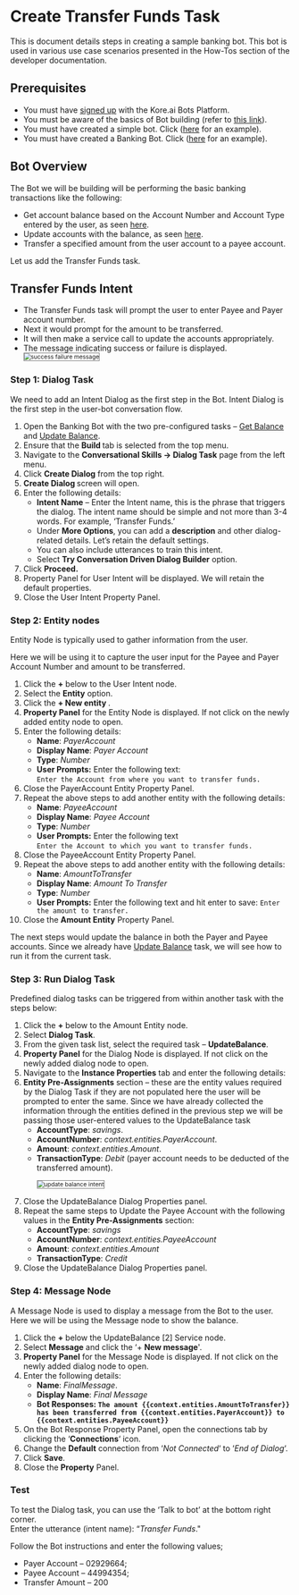 # Create Transfer Funds Task

This is document details steps in creating a sample banking bot. This bot is used in various use case scenarios presented in the How-Tos section of the developer documentation.

## Prerequisites

<ul>
<li>You must have <a href="https://developer.kore.ai/docs/bots/getting-started/how-to-open-bot-builder/" target="_blank">signed up</a> with the Kore.ai Bots Platform.

<li>You must be aware of the basics of Bot building (refer to <a href="https://developer.kore.ai/docs/bots/chatbot-overview/getting-started-bots/" target="_blank">this link</a>).

<li>You must have created a simple bot. Click (<a href="https://developer.kore.ai/docs/bots/chatbot-overview/creating-a-simple-bot/" target="_blank">here</a> for an example).

<li>You must have created a Banking Bot. Click (<a href="https://docsinternal-kore.github.io/docs/xo/how-tos/build-a-banking-assistant/design-conversation-skills/create-a-sample-banking-assistant/" target="_blank">here</a> for an example).
</li>
</ul>

## Bot Overview

The Bot we will be building will be performing the basic banking transactions like the following:

<ul>
<li>Get account balance based on the Account Number and Account Type entered by the user, as seen <a href="https://docsinternal-kore.github.io/docs/xo/how-tos/build-a-banking-assistant/design-conversation-skills/create-a-sample-banking-assistant/" target="_blank">here</a>.

<li>Update accounts with the balance, as seen <a href="https://docsinternal-kore.github.io/docs/xo/how-tos/build-a-banking-assistant/design-conversation-skills/create-balance-task/" target="_blank">here</a>.

<li>Transfer a specified amount from the user account to a payee account.
</li>
</ul>

Let us add the Transfer Funds task.


## Transfer Funds Intent


<ul>
<li>The Transfer Funds task will prompt the user to enter Payee and Payer account number.

<li>Next it would prompt for the amount to be transferred.

<li>It will then make a service call to update the accounts appropriately.

<li>The message indicating success or failure is displayed.</li>

<img src="../images/success-failure-message.png" alt="success failure message" title="success failure message" style="border: 1px solid gray; zoom:75%;"> 
</ul>

### Step 1: Dialog Task

We need to add an Intent Dialog as the first step in the Bot. Intent Dialog is the first step in the user-bot conversation flow.

<ol>
<li>Open the Banking Bot with the two pre-configured tasks – <a href="https://docsinternal-kore.github.io/docs/xo/how-tos/build-a-banking-assistant/design-conversation-skills/create-a-sample-banking-assistant/" target="_blank">Get Balance</a> and <a href="https://docsinternal-kore.github.io/docs/xo/how-tos/build-a-banking-assistant/design-conversation-skills/create-balance-task/" target="_blank">Update Balance</a>.

<li>Ensure that the <strong>Build </strong>tab is selected from the top menu.

<li>Navigate to the <strong>Conversational Skills -> Dialog Task</strong> page from the left menu.

<li>Click <strong>Create Dialog</strong> from the top right.

<li><strong>Create Dialog </strong>screen will open.

<li>Enter the following details: 
<ul>
<li><strong>Intent Name</strong> – Enter the Intent name, this is the phrase that triggers the dialog. The intent name should be simple and not more than 3-4 words. For example, ‘Transfer Funds.’
<li>Under <strong>More Options</strong>, you can add a <strong>description</strong> and other dialog-related details. Let’s retain the default settings.
<li>You can also include utterances to train this intent.</li> 
<li>Select <strong>Try Conversation Driven Dialog Builder</strong> option.</li></ul>

<li>Click <strong>Proceed.</strong>

<li>Property Panel for User Intent will be displayed. We will retain the default properties.
<li>Close the User Intent Property Panel.</li>
</ol>

### Step 2: Entity nodes

Entity Node is typically used to gather information from the user.

Here we will be using it to capture the user input for the Payee and Payer Account Number and amount to be transferred.

<ol>
<li>Click the <strong>+</strong> below to the User Intent node.
<li>Select the <strong>Entity</strong> option.
<li>Click the <strong>+ New entity </strong>.
<li><strong>Property Panel</strong> for the Entity Node is displayed. If not click on the newly added entity node to open.
<li>Enter the following details: 
<ul>
<li><strong>Name</strong>: <em>PayerAccount</em>
<li><strong>Display Name</strong>: <em>Payer Account </em>
<li><strong>Type</strong>: <em>Number</em>
<li><strong>User Prompts:</strong> Enter the following text:<br><code>Enter the Account from where you want to transfer funds.</code>
</li> 
</ul>

<li>Close the PayerAccount Entity Property Panel.</li>

<li>Repeat the above steps to add another entity with the following details:
<ul>
 
<li><strong>Name</strong>: <em>PayeeAccount</em>
 
<li><strong>Display Name</strong>: <em>Payee Account </em>
 
<li><strong>Type</strong>: <em>Number</em>
 
<li><strong>User Prompts:</strong> Enter the following text<br><code>Enter the Account to which you want to transfer funds.</code>
</li> 
</ul>
<li>Close the PayeeAccount Entity Property Panel.
<li>Repeat the above steps to add another entity with the following details: 
<ul>
<li><strong>Name</strong>: <em>AmountToTransfer</em>
<li><strong>Display Name</strong>: <em>Amount To Transfer </em>
<li><strong>Type</strong>: <em>Number</em>
<li><strong>User Prompts:</strong> Enter the following text and hit enter to save: <code>Enter the amount to transfer.</code>
</li> 
</ul>
<li>Close the <b>Amount Entity</b> Property Panel.
</li>
</ol>

The next steps would update the balance in both the Payer and Payee accounts. Since we already have <a href="https://docsinternal-kore.github.io/docs/xo/how-tos/build-a-banking-assistant/design-conversation-skills/create-balance-task/" target="_blank">Update Balance</a> task, we will see how to run it from the current task.

### Step 3: Run Dialog Task

Predefined dialog tasks can be triggered from within another task with the steps below:

<ol>
<li>Click the <strong>+</strong> below to the Amount Entity node.
<li>Select <strong>Dialog Task</strong>.
<li>From the given task list, select the required task – <strong>UpdateBalance</strong>.
<li><strong>Property Panel</strong> for the Dialog Node is displayed. If not click on the newly added dialog node to open.
<li>Navigate to the <strong>Instance Properties</strong> tab and enter the following details:
<li><strong>Entity Pre-Assignments</strong> section – these are the entity values required by the Dialog Task if they are not populated here the user will be prompted to enter the same. Since we have already collected the information through the entities defined in the previous step we will be passing those user-entered values to the UpdateBalance task 
<ul>
<li><strong>AccountType</strong>: <em>savings</em>.</li>
<li><strong>AccountNumber</strong>: <em>context.entities.PayerAccount</em>.</li>
<li><strong>Amount</strong>: <em>context.entities.Amount</em>.</li>
<li><strong>TransactionType</strong>: <em>Debit</em> (payer account needs to be deducted of the transferred amount).</li>

<img src="../images/intent-update-balance.png" alt="update balance intent" title="update balance intent" style="border: 1px solid gray; zoom:75%;"></ul>

<li>Close the UpdateBalance Dialog Properties panel.</li>
<li>Repeat the same steps to Update the Payee Account with the following values in the <strong>Entity Pre-Assignments</strong> section:
<ul>
<li><strong>AccountType</strong>: <em>savings</em>
<li><strong>AccountNumber</strong>: <em>context.entities.PayeeAccount</em>
<li><strong>Amount</strong>: <em>context.entities.Amount</em> 
<li><strong>TransactionType</strong>: <em>Credit</em>
</li></ul>
<li>Close the UpdateBalance Dialog Properties panel.
</li>
</ol>

### Step 4: Message Node

A Message Node is used to display a message from the Bot to the user. Here we will be using the Message node to show the balance.

<ol>
<li>Click the <strong>+</strong> below the UpdateBalance [2] Service node.</li>
<li>Select <strong>Message</strong> and click the ‘+ <strong>New message</strong>'.</li>
<li><strong>Property Panel</strong> for the Message Node is displayed. If not click on the newly added dialog node to open.</li>
<li>Enter the following details:  
    <ul>
    <li><strong>Name</strong>: <em>FinalMessage</em>.</li>  
    <li><strong>Display Name</strong>: <em>Final Message</em></li>  
    <li><strong>Bot Responses: <code>The amount {{context.entities.AmountToTransfer}} has been transferred from {{context.entities.PayerAccount}} to {{context.entities.PayeeAccount}}</code></strong></li>
    </ul>  
<li>On the Bot Response Property Panel, open the connections tab by clicking the ‘<strong>Connections</strong>‘ icon. 
<li>Change the <strong>Default</strong> connection from ‘<em>Not Connected</em>‘ to ‘<em>End of Dialog</em>‘.
<li>Click <strong>Save</strong>.
</li>
<li>Close the <b>Property</b> Panel.</li></ol>

### Test

To test the Dialog task, you can use the ‘Talk to bot’ at the bottom right corner.<br>Enter the utterance (intent name): “<em>Transfer Funds</em>."

Follow the Bot instructions and enter the following values;

<ul>
<li>Payer Account – 02929664;</li>
<li>Payee Account – 44994354;</li>
<li>Transfer Amount – 200</li>
</ul>